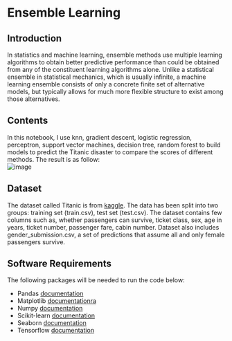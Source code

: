 # Ensemble Learning

## Introduction
In statistics and machine learning, ensemble methods use multiple learning algorithms to obtain better predictive performance than could be obtained from any of the constituent learning algorithms alone. Unlike a statistical ensemble in statistical mechanics, which is usually infinite, a machine learning ensemble consists of only a concrete finite set of alternative models, but typically allows for much more flexible structure to exist among those alternatives.

## Contents 
In this notebook, I use knn, gradient descent, logistic regression, perceptron, support vector machines, decision tree, random forest to build models to predict the Titanic disaster to compare the scores of different methods. The result is as follow:  
![image](https://obohe.com/i/2021/12/13/8wnhgr.jpg)

## Dataset
The dataset called Titanic is from [kaggle](https://www.kaggle.com/c/titanic/data). The data has been split into two groups: training set (train.csv), test set (test.csv). The dataset contains few columns such as, whether passengers can survive, ticket class, sex, age in years, ticket number, passenger fare, cabin number.
Dataset also includes gender_submission.csv, a set of predictions that assume all and only female passengers survive.

## Software Requirements
The following packages will be needed to run the code below: 

* Pandas [documentation](https://pandas.pydata.org/docs/)
* Matplotlib [documentationra](https://matplotlib.org/)
* Numpy [documentation](https://numpy.org/doc/)
* Scikit-learn [documentation](https://scikit-learn.org/stable/)
* Seaborn [documentation](https://seaborn.pydata.org/)
* Tensorflow [documentation](https://www.tensorflow.org/)
